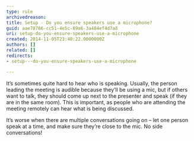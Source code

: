 ```yaml
---
type: rule
archivedreason: 
title: Setup - Do you ensure speakers use a microphone?
guid: aae78766-cc51-4e5c-89a6-3a484ef4d7a8
uri: setup-do-you-ensure-speakers-use-a-microphone
created: 2014-11-05T23:40:22.0000000Z
authors: []
related: []
redirects:
- setup---do-you-ensure-speakers-use-a-microphone

---
```


It’s sometimes quite hard to hear who is speaking. Usually, the person leading the meeting is audible because they’ll be using a mic, but if others want to talk, they should come up next to the presenter and speak (if they are in the same room). This is important, as people who are attending the meeting remotely can hear what is being discussed.





It’s worse when there are multiple conversations going on – let one person speak at a time, and make sure they’re close to the mic. No side conversations!

<!--endintro-->
